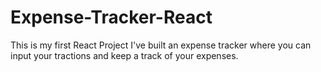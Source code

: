 # Expense-Tracker-React

This is my first React Project
I've built an expense tracker where you can input your tractions and keep a track of your expenses. 
